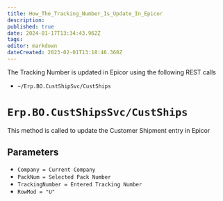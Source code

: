```yaml
---
title: How_The_Tracking_Number_Is_Update_In_Epicor
description: 
published: true
date: 2024-01-17T13:34:43.962Z
tags: 
editor: markdown
dateCreated: 2023-02-01T13:18:46.360Z
---
```


The Tracking Number is updated in Epicor using the following REST calls
- `~/Erp.BO.CustShipSvc/CustShips`

# `Erp.BO.CustShipsSvc/CustShips`
This method is called to update the Customer Shipment entry in Epicor

## Parameters
- `Company = Current Company`
- `PackNum = Selected Pack Number`
- `TrackingNumber = Entered Tracking Number`
- `RowMod = "U"`
